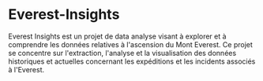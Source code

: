 # Everest-Insights
Everest Insights est un projet de data analyse visant à explorer et à comprendre les données relatives à l'ascension du Mont Everest. Ce projet se concentre sur l'extraction, l'analyse et la visualisation des données historiques et actuelles concernant les expéditions et les incidents associés à l'Everest.
